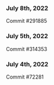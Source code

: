 ### July 8th, 2022

Commit #291885

### July 5th, 2022

Commit #314353


### July 4th, 2022

Commit #72281
